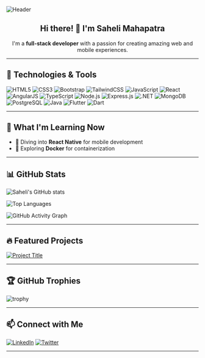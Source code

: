 ![Header](https://your-banner-link.com)

<h2 align="center">Hi there! 👋 I'm Saheli Mahapatra</h2>
<p align="center">
  I'm a <strong>full-stack developer</strong> with a passion for creating amazing web and mobile experiences.
</p>

---

## 🚀 Technologies & Tools

![HTML5](https://img.shields.io/badge/-HTML5-E34F26?style=flat-square&logo=html5&logoColor=white)
![CSS3](https://img.shields.io/badge/-CSS3-1572B6?style=flat-square&logo=css3)
![Bootstrap](https://img.shields.io/badge/-Bootstrap-563D7C?style=flat-square&logo=bootstrap)
![TailwindCSS](https://img.shields.io/badge/-TailwindCSS-38B2AC?style=flat-square&logo=tailwind-css)
![JavaScript](https://img.shields.io/badge/-JavaScript-F7DF1E?style=flat-square&logo=javascript&logoColor=black)
![React](https://img.shields.io/badge/-React-61DAFB?style=flat-square&logo=react)
![AngularJS](https://img.shields.io/badge/-AngularJS-DD0031?style=flat-square&logo=angular)
![TypeScript](https://img.shields.io/badge/-TypeScript-007ACC?style=flat-square&logo=typescript)
![Node.js](https://img.shields.io/badge/-Node.js-339933?style=flat-square&logo=node.js)
![Express.js](https://img.shields.io/badge/-Express.js-000000?style=flat-square&logo=express)
![.NET](https://img.shields.io/badge/-.NET-512BD4?style=flat-square&logo=dotnet)
![MongoDB](https://img.shields.io/badge/-MongoDB-47A248?style=flat-square&logo=mongodb)
![PostgreSQL](https://img.shields.io/badge/-PostgreSQL-336791?style=flat-square&logo=postgresql)
![Java](https://img.shields.io/badge/-Java-007396?style=flat-square&logo=java)
![Flutter](https://img.shields.io/badge/-Flutter-02569B?style=flat-square&logo=flutter)
![Dart](https://img.shields.io/badge/-Dart-0175C2?style=flat-square&logo=dart)

---

## 🌱 What I'm Learning Now
- 📘 Diving into **React Native** for mobile development
- 🐳 Exploring **Docker** for containerization

---

## 📊 GitHub Stats

![Saheli's GitHub stats](https://github-readme-stats.vercel.app/api?username=sahelii&show_icons=true&theme=radical)

![Top Languages](https://github-readme-stats.vercel.app/api/top-langs/?username=sahelii&layout=compact&theme=radical)

![GitHub Activity Graph](https://activity-graph.herokuapp.com/graph?username=sahelii&theme=react-dark)

---

## 🔥 Featured Projects
[![Project Title](https://github.com/sahelii/project-repo-name/raw/main/project-screenshot.png)](https://github.com/sahelii/project-repo-name)
<!-- You can add links and images for your top projects here -->

---

## 🏆 GitHub Trophies
![trophy](https://github-profile-trophy.vercel.app/?username=sahelii)

---

## 📫 Connect with Me

[![LinkedIn](https://img.shields.io/badge/-LinkedIn-0077B5?style=flat-square&logo=linkedin)](https://www.linkedin.com/in/saheli-mahapatra-83b759202/)
[![Twitter](https://img.shields.io/badge/-Twitter-1DA1F2?style=flat-square&logo=twitter&logoColor=white)](https://twitter.com/your-twitter-handle)

---

<!-- Optionally, you can add more interactive features or images as you like -->
